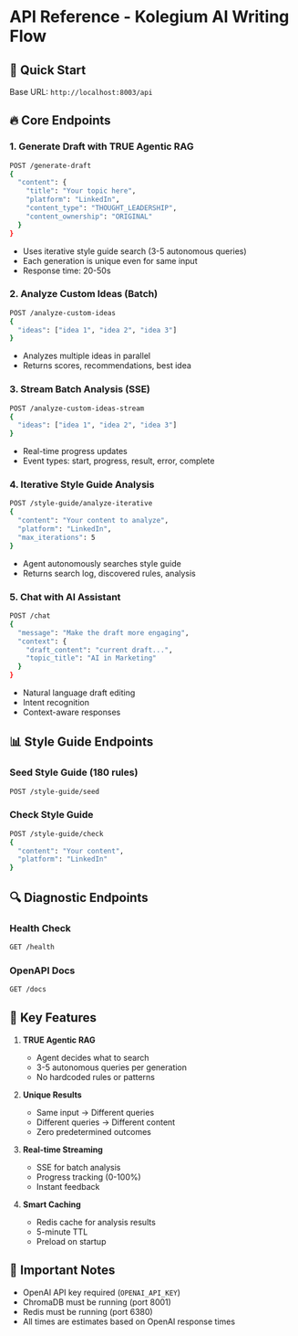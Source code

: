 # API Reference - Kolegium AI Writing Flow

## 🚀 Quick Start

Base URL: `http://localhost:8003/api`

## 🔥 Core Endpoints

### 1. Generate Draft with TRUE Agentic RAG
```bash
POST /generate-draft
{
  "content": {
    "title": "Your topic here",
    "platform": "LinkedIn",
    "content_type": "THOUGHT_LEADERSHIP",
    "content_ownership": "ORIGINAL"
  }
}
```
- Uses iterative style guide search (3-5 autonomous queries)
- Each generation is unique even for same input
- Response time: 20-50s

### 2. Analyze Custom Ideas (Batch)
```bash
POST /analyze-custom-ideas
{
  "ideas": ["idea 1", "idea 2", "idea 3"]
}
```
- Analyzes multiple ideas in parallel
- Returns scores, recommendations, best idea

### 3. Stream Batch Analysis (SSE)
```bash
POST /analyze-custom-ideas-stream
{
  "ideas": ["idea 1", "idea 2", "idea 3"]
}
```
- Real-time progress updates
- Event types: start, progress, result, error, complete

### 4. Iterative Style Guide Analysis
```bash
POST /style-guide/analyze-iterative
{
  "content": "Your content to analyze",
  "platform": "LinkedIn",
  "max_iterations": 5
}
```
- Agent autonomously searches style guide
- Returns search log, discovered rules, analysis

### 5. Chat with AI Assistant
```bash
POST /chat
{
  "message": "Make the draft more engaging",
  "context": {
    "draft_content": "current draft...",
    "topic_title": "AI in Marketing"
  }
}
```
- Natural language draft editing
- Intent recognition
- Context-aware responses

## 📊 Style Guide Endpoints

### Seed Style Guide (180 rules)
```bash
POST /style-guide/seed
```

### Check Style Guide
```bash
POST /style-guide/check
{
  "content": "Your content",
  "platform": "LinkedIn"
}
```

## 🔍 Diagnostic Endpoints

### Health Check
```bash
GET /health
```

### OpenAPI Docs
```bash
GET /docs
```

## 🎯 Key Features

1. **TRUE Agentic RAG**
   - Agent decides what to search
   - 3-5 autonomous queries per generation
   - No hardcoded rules or patterns

2. **Unique Results**
   - Same input → Different queries
   - Different queries → Different content
   - Zero predetermined outcomes

3. **Real-time Streaming**
   - SSE for batch analysis
   - Progress tracking (0-100%)
   - Instant feedback

4. **Smart Caching**
   - Redis cache for analysis results
   - 5-minute TTL
   - Preload on startup

## 🚨 Important Notes

- OpenAI API key required (`OPENAI_API_KEY`)
- ChromaDB must be running (port 8001)
- Redis must be running (port 6380)
- All times are estimates based on OpenAI response times